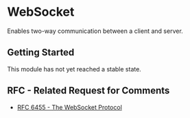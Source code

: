 # WebSocket

Enables two-way communication between a client and server.

## Getting Started

This module has not yet reached a stable state.

## RFC - Related Request for Comments 
- [RFC 6455 - The WebSocket Protocol](https://tools.ietf.org/html/rfc6455)